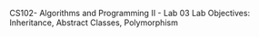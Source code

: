 CS102- Algorithms and Programming II - Lab 03
Lab Objectives: Inheritance, Abstract Classes, Polymorphism